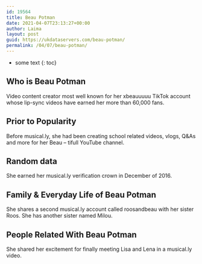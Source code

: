 ```yaml
---
id: 19564
title: Beau Potman
date: 2021-04-07T23:13:27+00:00
author: Laima
layout: post
guid: https://ukdataservers.com/beau-potman/
permalink: /04/07/beau-potman/
---
```


* some text
{: toc}


## Who is Beau Potman
                  
                  
                  
Video content creator most well known for her xbeauuuuu TikTok account whose lip-sync videos have earned her more than 60,000 fans.
                  
              
            
              
            
                
                
                
## Prior to Popularity
                  
                  
                  
Before musical.ly, she had been creating school related videos, vlogs, Q&As and more for her Beau &#8211; tifull YouTube channel.
                  
              
            
              
            
                
                
                
## Random data
                  
                  
                  
She earned her musical.ly verification crown in December of 2016.
                  
              
            
              
            
                
                
                
## Family & Everyday Life of Beau Potman
                  
                  
                  
She shares a second musical.ly account called roosandbeau with her sister Roos. She has another sister named Milou.
                  
              
            
              
            
                
                
                
## People Related With Beau Potman
                  
                  
                  
She shared her excitement for finally meeting Lisa and Lena in a musical.ly video.
                  
              
            
              
            
                
              
            
              
              
            
            
              
            
          
          
          